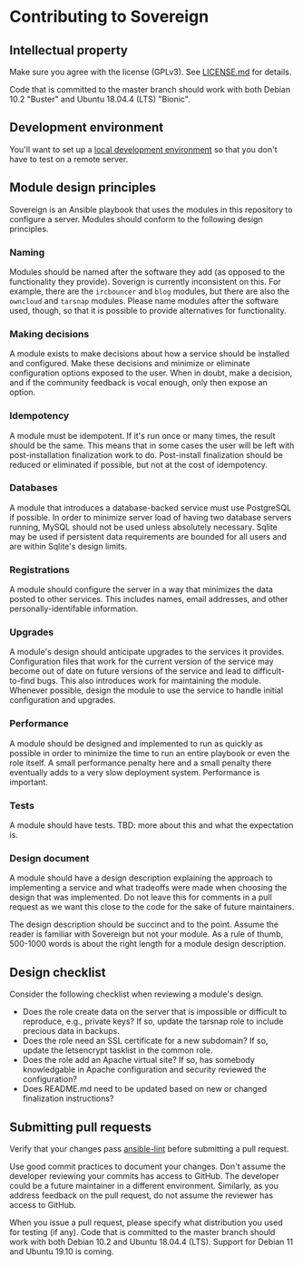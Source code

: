 # Contributing to Sovereign

## Intellectual property

Make sure you agree with the license (GPLv3). See [LICENSE.md](./LICENSE.md) for details.

Code that is committed to the master branch should work with both Debian 10.2 "Buster" and Ubuntu 18.04.4 (LTS) "Bionic".

## Development environment

You'll want to set up a [local development environment](https://github.com/sovereign/sovereign/wiki/Development-Environment) so that you don't have to test on a remote server.

## Module design principles

Sovereign is an Ansible playbook that uses the modules in this repository to configure a server. Modules should conform to the following design principles.

### Naming

Modules should be named after the software they add (as opposed to the functionality they provide). Soverign is currently inconsistent on this. For example, there are the `ircbouncer` and `blog` modules, but there are also the `owncloud` and `tarsnap` modules. Please name modules after the software used, though, so that it is possible to provide alternatives for functionality.

### Making decisions

A module exists to make decisions about how a service should be installed and configured. Make these decisions and minimize or eliminate configuration options exposed to the user. When in doubt, make a decision, and if the community feedback is vocal enough, only then expose an option.

### Idempotency

A module must be idempotent. If it's run once or many times, the result should be the same. This means that in some cases the user will be left with post-installation finalization work to do. Post-install finalization should be reduced or eliminated if possible, but not at the cost of idempotency.

### Databases

A module that introduces a database-backed service must use PostgreSQL if possible.  In order to minimize server load of having two database servers running, MySQL should not be used unless absolutely necessary. Sqlite may be used if persistent data requirements are bounded for all users and are within Sqlite's design limits.

### Registrations

A module should configure the server in a way that minimizes the data posted to other services. This includes names, email addresses, and other personally-identifable information. 

### Upgrades

A module's design should anticipate upgrades to the services it provides. Configuration files that work for the current version of the service may become out of date on future versions of the service and lead to difficult-to-find bugs. This also introduces work for maintaining the module.  Whenever possible, design the module to use the service to handle initial configuration and upgrades.

### Performance

A module should be designed and implemented to run as quickly as possible in order to minimize the time to run an entire playbook or even the role itself. A small performance penalty here and a small penalty there eventually adds to a very slow deployment system. Performance is important.

### Tests

A module should have tests. TBD: more about this and what the expectation is.

### Design document

A module should have a design description explaining the approach to implementing a service and what tradeoffs were made when choosing the design that was implemented. Do not leave this for comments in a pull request as we want this close to the code for the sake of future maintainers.

The design description should be succinct and to the point. Assume the reader is familiar with Sovereign but not your module. As a rule of thumb, 500-1000 words is about the right length for a module design description.

## Design checklist

Consider the following checklist when reviewing a module's design.

- Does the role create data on the server that is impossible or difficult to reproduce, e.g., private keys? If so, update the tarsnap role to include precious data in backups.
- Does the role need an SSL certificate for a new subdomain?  If so, update the letsencrypt tasklist in the common role.
- Does the role add an Apache virtual site?  If so, has somebody knowledgable in Apache configuration and security reviewed the configuration?
- Does README.md need to be updated based on new or changed finalization instructions?

## Submitting pull requests

Verify that your changes pass [ansible-lint](https://github.com/willthames/ansible-lint) before submitting a pull request.

Use good commit practices to document your changes. Don't assume the developer reviewing your commits has access to GitHub. The developer could be a future maintainer in a different environment. Similarly, as you address feedback on the pull request, do not assume the reviewer has access to GitHub.

When you issue a pull request, please specify what distribution you used for testing (if any).  Code that is committed to the master branch should work with both Debian 10.2 and Ubuntu 18.04.4 (LTS).  Support for Debian 11 and Ubuntu 19.10 is coming.
